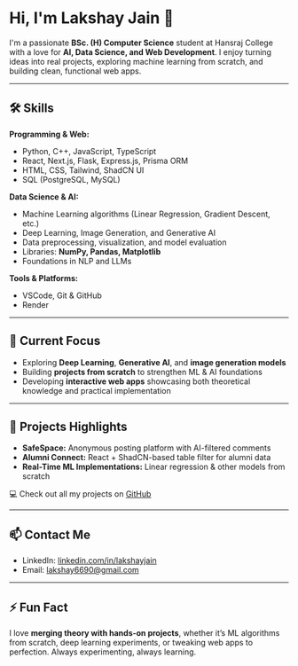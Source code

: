 # Hi, I'm Lakshay Jain 👋

I'm a passionate **BSc. (H) Computer Science** student at Hansraj College with a love for **AI, Data Science, and Web Development**. I enjoy turning ideas into real projects, exploring machine learning from scratch, and building clean, functional web apps.  

---

## 🛠️ Skills

**Programming & Web:**  
- Python, C++, JavaScript, TypeScript  
- React, Next.js, Flask, Express.js, Prisma ORM  
- HTML, CSS, Tailwind, ShadCN UI  
- SQL (PostgreSQL, MySQL)  

**Data Science & AI:**  
- Machine Learning algorithms (Linear Regression, Gradient Descent, etc.)  
- Deep Learning, Image Generation, and Generative AI  
- Data preprocessing, visualization, and model evaluation  
- Libraries: **NumPy, Pandas, Matplotlib**  
- Foundations in NLP and LLMs  

**Tools & Platforms:**  
- VSCode, Git & GitHub  
- Render  

---

## 🌱 Current Focus

- Exploring **Deep Learning**, **Generative AI**, and **image generation models**  
- Building **projects from scratch** to strengthen ML & AI foundations  
- Developing **interactive web apps** showcasing both theoretical knowledge and practical implementation  

---

## 📂 Projects Highlights

- **SafeSpace:** Anonymous posting platform with AI-filtered comments  
- **Alumni Connect:** React + ShadCN-based table filter for alumni data  
- **Real-Time ML Implementations:** Linear regression & other models from scratch  

💻 Check out all my projects on [GitHub](https://github.com/lakshay-jainn)  

---

## 📫 Contact Me

- LinkedIn: [linkedin.com/in/lakshayjain](https://www.linkedin.com/in/lakshay-jain-39896631b/)  
- Email: lakshay6690@gmail.com  

---

## ⚡ Fun Fact

I love **merging theory with hands-on projects**, whether it’s ML algorithms from scratch, deep learning experiments, or tweaking web apps to perfection. Always experimenting, always learning.  
